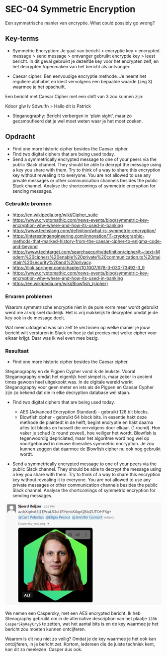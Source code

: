 # SEC-04 Symmetric Encryption
Een symmetrische manier van encryptie. What could possibly go wrong?

## Key-terms
- Symmetric Encryption: Je gaat van bericht > encryptie key > encrypted message > send message > ontvanger gebruikt encryptie key > leest bericht. 
In dit geval gebruikt je dezelfde key voor het encrypten zelf, en het decrypten /openmaken van het bericht als ontvanger.

- Caesar cipher: Een eenvoudige encryptie methode. Je neemt het reguliere alphabet en kiest vervolgens een bepaalde waarde (zeg 3) waarmee je het opschuift. 

Een bericht met Caesar Cipher met een shift van 3 zou kunnen zijn:

Kdoor glw lv Sdwulfn > Hallo dit is Patrick

- Steganography: Bericht verbergen in 'plain sight', maar zo gecamoufleerd dat je wel moet weten waar je het moet zoeken. 


## Opdracht
- Find one more historic cipher besides the Caesar cipher.
- Find two digital ciphers that are being used today.
- Send a symmetrically encrypted message to one of your peers via the public Slack channel. They should be able to decrypt the message using a key you share with them. Try to think of a way to share this encryption key without revealing it to everyone. You are not allowed to use any private messages or other communication channels besides the public Slack channel. Analyse the shortcomings of symmetric encryption for sending messages.


### Gebruikte bronnen
- https://en.wikipedia.org/wiki/Cipher_suite
- https://www.cryptomathic.com/news-events/blog/symmetric-key-encryption-why-where-and-how-its-used-in-banking
- https://www.techslang.com/definition/what-is-symmetric-encryption/
- https://interestingengineering.com/innovation/11-cryptographic-methods-that-marked-history-from-the-caesar-cipher-to-enigma-code-and-beyond
- https://www.techtarget.com/searchsecurity/definition/cipher#:~:text=Modern%20ciphers%20enable%20private%20communication,to%20maintain%20security%20and%20privacy.
- https://link.springer.com/chapter/10.1007/978-3-030-73492-3_9
- https://www.cryptomathic.com/news-events/blog/symmetric-key-encryption-why-where-and-how-its-used-in-banking
- https://en.wikipedia.org/wiki/Blowfish_(cipher)



### Ervaren problemen
Waarom symmetrische encryptie niet in de pure vorm meer wordt gebruikt werd me al vrij snel duidelijk. Het is vrij makkelijk te decrypten omdat je de key ook in de message deelt. 

Wat meer uitdagend was om zelf te verzinnen op welke manier je jouw bericht wilt versturen in Slack en hoe je dat precies met welke cipher voor elkaar krijgt. Daar was ik wel even mee bezig. 

### Resultaat
- Find one more historic cipher besides the Caesar cipher.

Steganography en de Pigpen Cypher vond ik de leukste. Vooral Steganography omdat het eigenlijk heel simpel is, maar zeker in ancient times gewoon heel uitgekookt was. In de digitale wereld werkt Steganography voor geen meter en iets als de Pigpen en Caesar Cypher zijn zo bekend dat die in elke decryption database wel staan. 

- Find two digital ciphers that are being used today.
    - AES (Advanced Encryption Standard) - gebruikt 128 bit blocks. 
    - Blowfish cipher - gebruikt 64 block bits. In essentie hakt deze methode de plaintedt in de helft, begint encryptie en hakt daarna alles tot blocks en husselt die vervolgens door elkaar. (1 round). Hoe vaker je schud (x round zoveel), hoe veiliger het wordt. Blowfish is tegenwoordig depriciated, maar het algoritme word nog wel op voortgebouwd in nieuwe itineraties symmetric encryption. Je zou kunnen zeggen dat daarmee de Blowfish cipher nu ook nog gebruikt wordt. 


- Send a symmetrically encrypted message to one of your peers via the public Slack channel. They should be able to decrypt the message using a key you share with them. Try to think of a way to share this encryption key without revealing it to everyone. You are not allowed to use any private messages or other communication channels besides the public Slack channel. Analyse the shortcomings of symmetric encryption for sending messages.

![Caspersky](../00_includes/SEC-04_caspersky.png) 

We nemen een Caspersky, met een AES encrypted bericht. Ik heb Stenography gebruikt om in de alternative description van het plaatje `128b CasperSkyKeyCry6` te zetten, wat het aantal bits is en de key waarmee je het bericht zou moeten kunnen ontcijferen. 

Waarom is dit nou niet zo veilig? Omdat je de key waarmee je het ook kan ontcijferen, in je bericht zet. Kortom, iedereen die de juiste techniek kent, kan dit zo meelezen. Casper dus ook. 
